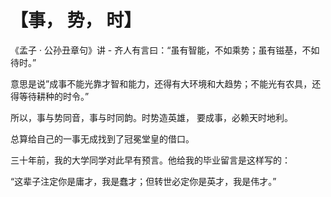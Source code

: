 # 【事， 势， 时】

《孟子 · 公孙丑章句》讲 -  齐人有言曰：“虽有智能，不如乘势；虽有镃基，不如待时。”

意思是说”成事不能光靠才智和能力，还得有大环境和大趋势；不能光有农具，还得等待耕种的时令。”

所以，事与势同音，事与时同韵。时势造英雄， 要成事，必赖天时地利。

总算给自己的一事无成找到了冠冕堂皇的借口。

三十年前，我的大学同学对此早有预言。他给我的毕业留言是这样写的：

“这辈子注定你是庸才，我是蠢才；但转世必定你是英才，我是伟才。” 
